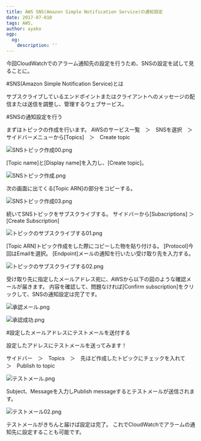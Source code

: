 ```yaml
---
title: AWS SNS(Amazon Simple Notification Service)の通知設定
date: 2017-07-010
tags: AWS,
author: ayako
ogp:
  og:
    description: ''
---
```


今回CloudWatchでのアラーム通知先の設定を行うため、SNSの設定を試して見ることに。

#SNS(Amazon Simple Notification Service)とは

サブスクライブしているエンドポイントまたはクライアントへのメッセージの配信または送信を調整し、管理するウェブサービス。

#SNSの通知設定を行う

まずはトピックの作成を行います。
AWSのサービス一覧　＞　SNSを選択　＞　サイドバーメニューから[Topics]　＞　Create topic

![SNSトピック作成00.png](https://qiita-image-store.s3.amazonaws.com/0/174392/85001e0e-d5fc-a841-75f0-6d168de38152.png)

[Topic name]と[Display name]を入力し、[Create topic]。

![SNSトピック作成.png](https://qiita-image-store.s3.amazonaws.com/0/174392/ad6d241a-fbef-b1ca-28ac-c81f87630221.png)

次の画面に出てくる[Topic ARN]の部分をコピーする。

![SNSトピック作成03.png](https://qiita-image-store.s3.amazonaws.com/0/174392/902e828c-f695-0311-d93b-aaf79460b97b.png)

続いてSNSトピックをサブスクライブする。
サイドバーから[Subscriptions] ＞　[Create Subscription]

![トピックのサブスクライブする01.png](https://qiita-image-store.s3.amazonaws.com/0/174392/61e20bde-f5aa-dd9e-26fa-2dd2868f5003.png)

[Topic ARN]トピック作成をした際にコピーした物を貼り付ける。
[Protocol]今回はEmailを選択。
[Endpoint]メールの通知を行いたい受け取り先を入力する。

![トピックのサブスクライブする02.png](https://qiita-image-store.s3.amazonaws.com/0/174392/e80d0f34-890a-6a78-28e7-950099c0e545.png)

受け取り先に指定したメールアドレス宛に、AWSから以下の図のような確認メールが届きます。
内容を確認して、問題なければ[Confirm subscription]をクリックして、SNSの通知設定は完了です。

![承認メール.png](https://qiita-image-store.s3.amazonaws.com/0/174392/ca6ca68b-7be3-abe8-d930-00f3d9bd1e02.png)

![承認成功.png](https://qiita-image-store.s3.amazonaws.com/0/174392/7d686888-14b0-ed55-f2e7-13045c245bd5.png)

#設定したメールアドレスにテストメールを送付する

設定したアドレスにテストメールを送ってみます！

サイドバー　＞　Topics　＞　先ほど作成したトピックにチェックを入れて　＞　Publish to topic

![テストメール.png](https://qiita-image-store.s3.amazonaws.com/0/174392/f2b11524-1042-a6d3-ec00-1906dbb01b4e.png)

Subject、Messageを入力しPublish messageするとテストメールが送信されます。

![テストメール02.png](https://qiita-image-store.s3.amazonaws.com/0/174392/32f373e7-2d40-4eb7-b714-d71eb73b5e24.png)

テストメールがきちんと届けば設定は完了。
これでCloudWatchでアラームの通知先に設定することも可能です。
